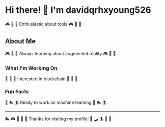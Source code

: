 # Hi there! 👋 I'm davidqrhxyoung526

🎮 🎺 🎤 Enthusiastic about tools 🎮 🎺 🎤

## About Me
🎮 🎪 🏑 Always learning about augmented reality 🎮 🎪 🏑

### What I'm Working On
🚵 🚴 🛶 Interested in blockchain 🚵 🚴 🛶

### Fun Facts
🎪 🛼 🏄 Ready to work on machine learning 🎪 🛼 🏄

---
🛼 🎮 🛶 🏑 🥋 Thanks for visiting my profile! 🚵 🛹 🏄 🎯 🌈
